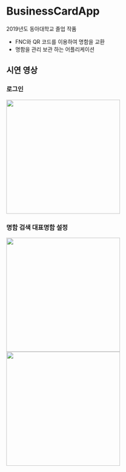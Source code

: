 # BusinessCardApp
2019년도 동아대학교 졸업 작품
 - FNC와 QR 코드를 이용하여 명함을 교환
 - 명함을 관리 보관 하는 어플리케이션
 
## 시연 영상

### 로그인
<div>
  <image width="300px" heigh = "600" src="https://user-images.githubusercontent.com/55723654/91384570-e89c7800-e869-11ea-845e-8c3b937535cc.gif" >
</div>

### 명함 검색              대표명함 설정
<div> 
 <image margin-right = "30px" width="300px" heigh = "600" src="https://user-images.githubusercontent.com/55723654/91384572-e89c7800-e869-11ea-9685-b36e80f128a0.gif" >
  <image width="300px" heigh = "600" src="https://user-images.githubusercontent.com/55723654/91384574-e9350e80-e869-11ea-8b64-f066c992bd32.gif" >
</div>
